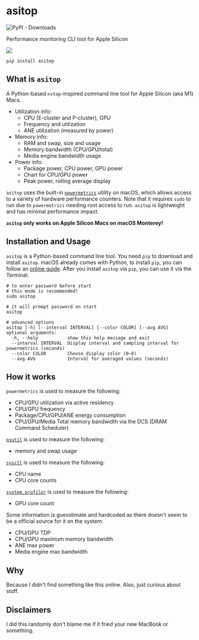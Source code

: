 # asitop

![PyPI - Downloads](https://img.shields.io/pypi/dm/asitop)

Performance monitoring CLI tool for Apple Silicon

![](images/asitop.png)

```shell
pip install asitop
```

## What is `asitop`

A Python-based `nvtop`-inspired command line tool for Apple Silicon (aka M1) Macs.

* Utilization info:
  * CPU (E-cluster and P-cluster), GPU
  * Frequency and utilization
  * ANE utilization (measured by power)
* Memory info:
  * RAM and swap, size and usage
  * Memory bandwidth (CPU/GPU/total)
  * Media engine bandwidth usage
* Power info:
  * Package power, CPU power, GPU power
  * Chart for CPU/GPU power
  * Peak power, rolling average display

`asitop` uses the built-in [`powermetrics`](https://www.unix.com/man-page/osx/1/powermetrics/) utility on macOS, which allows access to a variety of hardware performance counters. Note that it requires `sudo` to run due to `powermetrics` needing root access to run. `asitop` is lightweight and has minimal performance impact.

**`asitop` only works on Apple Silicon Macs on macOS Monterey!**

## Installation and Usage

`asitop` is a Python-based command line tool. You need `pip` to download and install `asitop`. macOS already comes with Python, to install `pip`, you can follow an [online guide](https://phoenixnap.com/kb/install-pip-mac). After you install `asitop` via `pip`, you can use it via the Terminal.

```shell
# to enter password before start
# this mode is recommended!
sudo asitop

# it will prompt password on start
asitop

# advanced options
asitop [-h] [--interval INTERVAL] [--color COLOR] [--avg AVG]
optional arguments:
  -h, --help           show this help message and exit
  --interval INTERVAL  Display interval and sampling interval for powermetrics (seconds)
  --color COLOR        Choose display color (0~8)
  --avg AVG            Interval for averaged values (seconds)
```

## How it works

`powermetrics` is used to measure the following:

* CPU/GPU utilization via active residency
* CPU/GPU frequency
* Package/CPU/GPU/ANE energy consumption
* CPU/GPU/Media Total memory bandwidth via the DCS (DRAM Command Scheduler)

[`psutil`](https://github.com/giampaolo/psutil) is used to measure the following:

* memory and swap usage

[`sysctl`](https://developer.apple.com/library/archive/documentation/System/Conceptual/ManPages_iPhoneOS/man3/sysctl.3.html) is used to measure the following:

* CPU name
* CPU core counts

[`system_profiler`](https://ss64.com/osx/system_profiler.html) is used to measure the following:

* GPU core count

Some information is guesstimate and hardcoded as there doesn't seem to be a official source for it on the system:

* CPU/GPU TDP
* CPU/GPU maximum memory bandwidth
* ANE max power
* Media engine max bandwidth

## Why

Because I didn't find something like this online. Also, just curious about stuff.

## Disclaimers

I did this randomly don't blame me if it fried your new MacBook or something.
